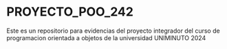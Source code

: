 # PROYECTO_POO_242
Este es un repositorio para evidencias del proyecto integrador del curso de programacion orientada a objetos de la universidad UNIMINUTO 2024
